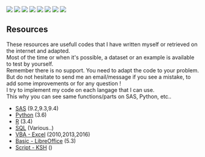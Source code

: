 ![](https://img.shields.io/badge/SAS-9.2-B34936.svg)
![](https://img.shields.io/badge/SAS-9.3-B34936.svg)
![](https://img.shields.io/badge/SAS-9.4-B34936.svg)
![](https://img.shields.io/badge/VBA-Excel--2010-945DB7.svg)
![](https://img.shields.io/badge/VBA-Excel--2013-945DB7.svg)
![](https://img.shields.io/badge/VBA--Excel-2016-945DB7.svg)
![](https://img.shields.io/badge/Python-3.6-3572A5.svg)
![](https://img.shields.io/badge/R-3.4-198CE7.svg)

## Resources

These resources are usefull codes that I have written myself or retrieved on the internet and adapted.      
Most of the time or when it's possible, a dataset or an example is available to test by yourself.  
Remember there is no support. You need to adapt the code to your problem.  
But do not hesitate to send me an email/message if you see a mistake, to add some improvements or for any question !  
I try to implement my code on each langage that I can use.   
This why you can see same functions/parts on SAS, Python, etc..  


 - [SAS](https://github.com/NicoDupont/Resources/tree/master/SAS)  (9.2,9.3,9.4)
 - [Python](https://github.com/NicoDupont/Resources/tree/master/Python) (3.6)
 - [R](https://github.com/NicoDupont/Resources/tree/master/R) (3.4)
 - [SQL](https://github.com/NicoDupont/Resources/tree/master/SQL) (Various..)
 - [VBA - Excel](https://github.com/NicoDupont/Resources/tree/master/VBA-Excel) (2010,2013,2016)
 - [Basic - LibreOffice](https://github.com/NicoDupont/Resources/tree/master/LibreOffice) (5.3)  
 - [Script - KSH](https://github.com/NicoDupont/Resources/tree/master/KSH) ()  
